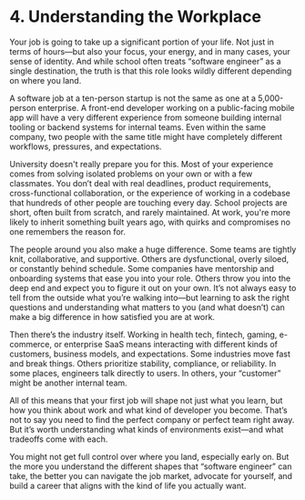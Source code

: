 # 4. Understanding the Workplace

Your job is going to take up a significant portion of your life. Not just in terms of hours—but also your focus, your energy, and in many cases, your sense of identity. And while school often treats “software engineer” as a single destination, the truth is that this role looks wildly different depending on where you land.

A software job at a ten-person startup is not the same as one at a 5,000-person enterprise. A front-end developer working on a public-facing mobile app will have a very different experience from someone building internal tooling or backend systems for internal teams. Even within the same company, two people with the same title might have completely different workflows, pressures, and expectations.

University doesn't really prepare you for this. Most of your experience comes from solving isolated problems on your own or with a few classmates. You don’t deal with real deadlines, product requirements, cross-functional collaboration, or the experience of working in a codebase that hundreds of other people are touching every day. School projects are short, often built from scratch, and rarely maintained. At work, you're more likely to inherit something built years ago, with quirks and compromises no one remembers the reason for.

The people around you also make a huge difference. Some teams are tightly knit, collaborative, and supportive. Others are dysfunctional, overly siloed, or constantly behind schedule. Some companies have mentorship and onboarding systems that ease you into your role. Others throw you into the deep end and expect you to figure it out on your own. It’s not always easy to tell from the outside what you’re walking into—but learning to ask the right questions and understanding what matters to you (and what doesn’t) can make a big difference in how satisfied you are at work.

Then there’s the industry itself. Working in health tech, fintech, gaming, e-commerce, or enterprise SaaS means interacting with different kinds of customers, business models, and expectations. Some industries move fast and break things. Others prioritize stability, compliance, or reliability. In some places, engineers talk directly to users. In others, your “customer” might be another internal team.

All of this means that your first job will shape not just what you learn, but how you think about work and what kind of developer you become. That’s not to say you need to find the perfect company or perfect team right away. But it’s worth understanding what kinds of environments exist—and what tradeoffs come with each.

You might not get full control over where you land, especially early on. But the more you understand the different shapes that “software engineer” can take, the better you can navigate the job market, advocate for yourself, and build a career that aligns with the kind of life you actually want.
